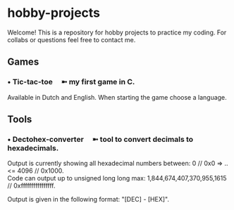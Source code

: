 # hobby-projects

Welcome! This is a repository for hobby projects to practice my coding. For collabs or questions feel free to contact me.

## Games

### • Tic-tac-toe &nbsp; &nbsp; ➼ my first game in C.

Available in Dutch and English. When starting the game choose a language.

## Tools

### • Dectohex-converter &nbsp; &nbsp; ➼ tool to convert decimals to hexadecimals.

Output is currently showing all hexadecimal numbers between: 0 // 0x0 => .. <= 4096 // 0x1000.  
Code can output up to unsigned long long max: 1,844,674,407,370,955,1615 // 0xffffffffffffffff.

Output is given in the following format: "[DEC] - [HEX]".
